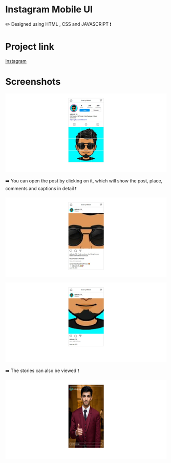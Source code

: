 # Instagram Mobile UI
✏️ Designed using HTML , CSS and JAVASCRIPT  ❗
 
# Project link

<a href="https://mithesh14.github.io/Instagram-mobile-ui/">Instagram</a>

# Screenshots 

![screenshots](https://github.com/Mithesh14/Instagram-mobile-ui/blob/main/images/image1.jpg)

➡️ You can open the post by clicking on it, which will show the post, place, comments and captions in detail ❗

![screenshots](https://github.com/Mithesh14/Instagram-mobile-ui/blob/main/images/image2.jpg)

![screenshots](https://github.com/Mithesh14/Instagram-mobile-ui/blob/main/images/image3.jpg)

➡️ The stories can also be viewed ❗

![screenshots](https://github.com/Mithesh14/Instagram-mobile-ui/blob/main/images/image4.jpg)
